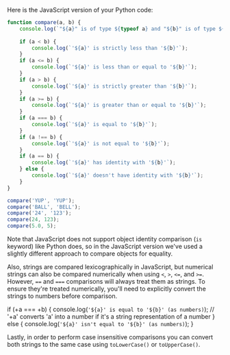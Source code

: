 Here is the JavaScript version of your Python code:

```javascript
function compare(a, b) {
    console.log(`"${a}" is of type ${typeof a} and "${b}" is of type ${typeof b}`);
  
    if (a < b) { 
        console.log(`'${a}' is strictly less than '${b}'`);
    }
    if (a <= b) {
        console.log(`'${a}' is less than or equal to '${b}'`);
    }
    if (a > b) { 
        console.log(`'${a}' is strictly greater than '${b}'`);
    }
    if (a >= b) {
        console.log(`'${a}' is greater than or equal to '${b}'`);
    }
    if (a === b) { 
        console.log(`'${a}' is equal to '${b}'`);
    }
    if (a !== b) { 
        console.log(`'${a}' is not equal to '${b}'`);
    }
    if (a == b) {
        console.log(`'${a}' has identity with '${b}'`);
    } else {
        console.log(`'${a}' doesn't have identity with '${b}'`);
    }
}

compare('YUP', 'YUP');
compare('BALL', 'BELL');
compare('24', '123');
compare(24, 123);
compare(5.0, 5);

```
Note that JavaScript does not support object identity comparison (`is` keyword) like Python does, so in the JavaScript version we've used a slightly different approach to compare objects for equality.

Also, strings are compared lexicographically in JavaScript, but numerical strings can also be compared numerically when using `<`, `>`, `<=`, and `>=`. However, `==` and `===` comparisons will always treat them as strings. To ensure they're treated numerically, you'll need to explicitly convert the strings to numbers before comparison.

if (+a === +b) { 
    console.log(`'${a}' is equal to '${b}' (as numbers)`); // '+a' converts 'a' into a number if it's a string representation of a number
} else {
    console.log(`'${a}' isn't equal to '${b}' (as numbers)`);
}

Lastly, in order to perform case insensitive comparisons you can convert both strings to the same case using `toLowerCase()` or `toUpperCase()`.
